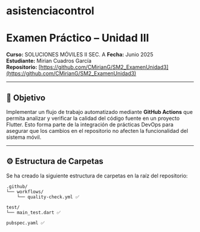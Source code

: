 # asistenciacontrol
# Examen Práctico – Unidad III

**Curso:** SOLUCIONES MÓVILES II SEC. A
**Fecha:** Junio 2025  
**Estudiante:** Mirian Cuadros García  
**Repositorio:** [https://github.com/CMirianG/SM2_ExamenUnidad3](https://github.com/CMirianG/SM2_ExamenUnidad3)

---

## 🎯 Objetivo

Implementar un flujo de trabajo automatizado mediante **GitHub Actions** que permita analizar y verificar la calidad del código fuente en un proyecto Flutter. Esto forma parte de la integración de prácticas DevOps para asegurar que los cambios en el repositorio no afecten la funcionalidad del sistema móvil.

---

## ⚙️ Estructura de Carpetas

Se ha creado la siguiente estructura de carpetas en la raíz del repositorio:

```plaintext
.github/
└── workflows/
    └── quality-check.yml ✅

test/
└── main_test.dart ✅

pubspec.yaml ✅
